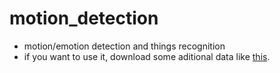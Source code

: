 # motion_detection
- motion/emotion detection and things recognition
- if you want to use it, download some aditional data like [this](https://reality111.cz/dont_touch/data.zip).
<!-- GitAds-Verify: YZMRUNKSO3HIPA7SCH9ULV8T89OFET35 -->
